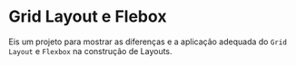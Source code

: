 
#    Grid Layout e Flebox

Eis um projeto para mostrar as diferenças e a aplicação adequada do `Grid Layout` e `Flexbox` na construção de Layouts.
